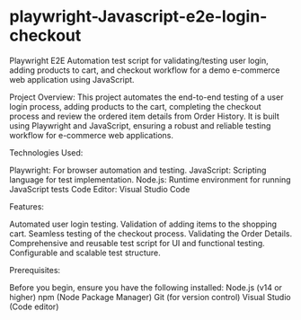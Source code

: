 # playwright-Javascript-e2e-login-checkout
Playwright E2E Automation test script for validating/testing user login, adding products to cart, and checkout workflow for a demo e-commerce web application using JavaScript.

Project Overview:
This project automates the end-to-end testing of a user login process, adding products to the cart, completing the checkout process and review the ordered item details from Order History. It is built using Playwright and JavaScript, ensuring a robust and reliable testing workflow for e-commerce web applications.

Technologies Used:

Playwright: For browser automation and testing.
JavaScript: Scripting language for test implementation.
Node.js: Runtime environment for running JavaScript tests
Code Editor: Visual Studio Code 

Features:

Automated user login testing.
Validation of adding items to the shopping cart.
Seamless testing of the checkout process.
Validating the Order Details.
Comprehensive and reusable test script for UI and functional testing.
Configurable and scalable test structure.


Prerequisites:

Before you begin, ensure you have the following installed:
Node.js (v14 or higher)
npm (Node Package Manager)
Git (for version control)
Visual Studio (Code editor)

